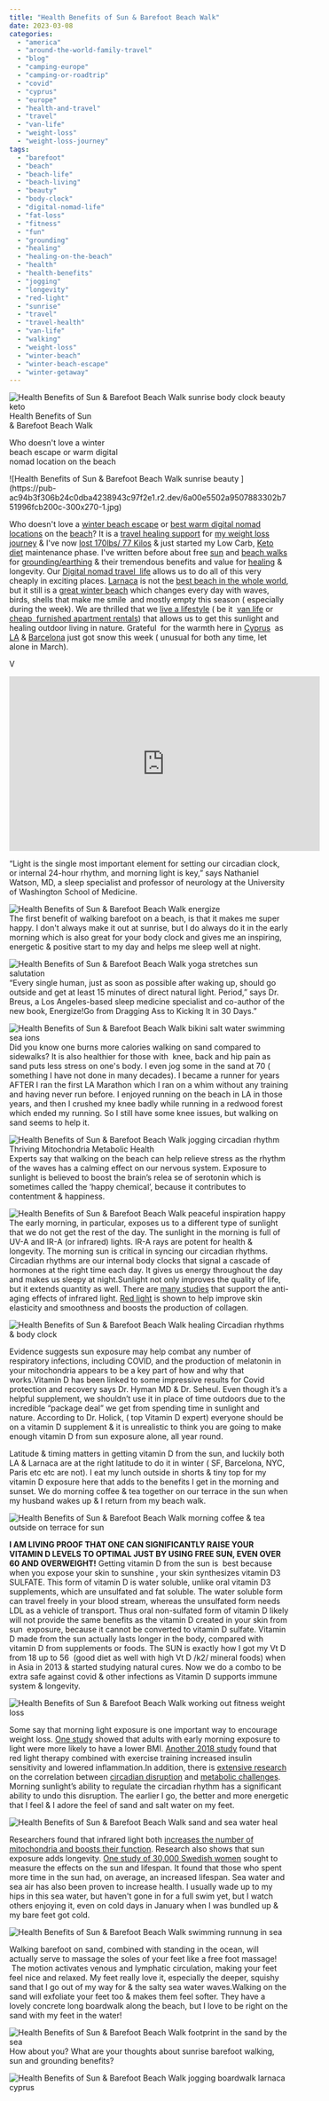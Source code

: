 ```yaml
---
title: "Health Benefits of Sun & Barefoot Beach Walk"
date: 2023-03-08
categories: 
  - "america"
  - "around-the-world-family-travel"
  - "blog"
  - "camping-europe"
  - "camping-or-roadtrip"
  - "covid"
  - "cyprus"
  - "europe"
  - "health-and-travel"
  - "travel"
  - "van-life"
  - "weight-loss"
  - "weight-loss-journey"
tags: 
  - "barefoot"
  - "beach"
  - "beach-life"
  - "beach-living"
  - "beauty"
  - "body-clock"
  - "digital-nomad-life"
  - "fat-loss"
  - "fitness"
  - "fun"
  - "grounding"
  - "healing"
  - "healing-on-the-beach"
  - "health"
  - "health-benefits"
  - "jogging"
  - "longevity"
  - "red-light"
  - "sunrise"
  - "travel"
  - "travel-health"
  - "van-life"
  - "walking"
  - "weight-loss"
  - "winter-beach"
  - "winter-beach-escape"
  - "winter-getaway"
---
```


![Health Benefits of Sun & Barefoot Beach Walk sunrise body clock beauty keto ](https://pub-ac94b3f306b24c0dba4238943c97f2e1.r2.dev/6a00e5502a9507883302b751996ff1200c.jpg)Health Benefits of Sun  
& Barefoot Beach Walk  
  
Who doesn't love a winter  
beach escape or warm digital  
nomad location on the beach  

<!--more--> ![Health Benefits of Sun & Barefoot Beach Walk sunrise beauty ](https://pub-ac94b3f306b24c0dba4238943c97f2e1.r2.dev/6a00e5502a9507883302b751996fcb200c-300x270-1.jpg)  
Who doesn't love a [winter beach escape](http://soultravelers3new.local/2014/01/california-winter-beach-escape-.html) or [best warm digital nomad locations](http://soultravelers3new.local/2022/11/best-warm-winter-digital-nomad-destinations-.html#more) on the [beach](http://soultravelers3new.local/2011/01/homeaway-santa-cruz-beach-house-vacation-rental-review-best-family-friendly-lodging.html)? It is a [travel healing support](http://soultravelers3new.local/2011/09/travel-health-secrets-for-long-term-digital-nomads.html) for [my weight loss journey](http://soultravelers3new.local/2022/09/weight-loss-journey-update.html#more) & I've now [lost 170lbs/ 77 Kilos](http://soultravelers3new.local/2023/03/how-i-lost-170lbs77-kilos-at-70.html#more) & just started my Low Carb, [Keto diet](http://soultravelers3new.local/2022/08/losing-weight-low-carb-keto-while-traveling-.html) maintenance phase. I've written before about free [sun](http://soultravelers3new.local/2013/05/healing-sun-vitamin-d-major-improvements.html) and [beach walks](http://soultravelers3new.local/2023/02/larnaca-travel-tips-.html) for [grounding/earthing](http://soultravelers3new.local/2013/08/grounding-earthing-nature-better-health.html) & their tremendous benefits and value for [healing](http://soultravelers3new.local/2014/01/travel-and-paleoprimal-grain-free-gapswapf-healthy-eating.html) & longevity. Our [Digital nomad travel  life](http://soultravelers3new.local/2022/09/vacation-vs-full-time-travel-digital-nomad-lifestyle.html) allows us to do all of this very cheaply in exciting places. [Larnaca](http://soultravelers3new.local/2023/02/larnaca-travel-tips-.html) is not the [best beach in the whole world](http://soultravelers3new.local/2013/01/best-white-sand-beach-.html), but it still is a [great winter beach](http://soultravelers3new.local/2018/12/best-beach-in-los-angeles-el-matador-in-malibu-.html) which changes every day with waves, birds, shells that make me smile  and mostly empty this season ( especially during the week). We are thrilled that we [live a lifestyle](http://soultravelers3new.local/2009/11/lifestyle-design-a-winter-in-spain-extendedtravel-digitalnomad-miniretirement-4hww-travel.html) ( be it  [van life](http://soultravelers3new.local/2022/01/americans-van-life-in-europe-2022.html) or [cheap  furnished apartment rentals](http://soultravelers3new.local/2022/05/cheap-furnished-rentals-in-barcelona-beach-resort.html)) that allows us to get this sunlight and healing outdoor living in nature. Grateful  for the warmth here in [Cyprus](http://soultravelers3new.local/2023/02/slavaukraini-ukraine-memorial-in-cyprus-.html)  as [LA](http://soultravelers3new.local/2017/03/catching-the-best-california-sunset-in-los-angeles-.html) & [Barcelona](http://soultravelers3new.local/2022/04/21-of-the-best-things-to-do-in-barcelona-in-2022.html) just got snow this week ( unusual for both any time, let alone in March).   
  
V

<iframe allow="accelerometer; autoplay; clipboard-write; encrypted-media; gyroscope; picture-in-picture; web-share" allowfullscreen frameborder="0" height="315" src="https://www.youtube.com/embed/to9VhseRZ5I" title="YouTube video player" width="560"></iframe>

  
  
“Light is the single most important element for setting our circadian clock, or internal 24-hour rhythm, and morning light is key,” says Nathaniel Watson, MD, a sleep specialist and professor of neurology at the University of Washington School of Medicine.  
  
![Health Benefits of Sun & Barefoot Beach Walk energize ](https://pub-ac94b3f306b24c0dba4238943c97f2e1.r2.dev/6a00e5502a9507883302b751751bc3200b-950x1024-1.jpg)  
The first benefit of walking barefoot on a beach, is that it makes me super happy. I don't always make it out at sunrise, but I do always do it in the early morning which is also great for your body clock and gives me an inspiring, energetic & positive start to my day and helps me sleep well at night.   
  
![Health Benefits of Sun & Barefoot Beach Walk yoga stretches sun salutation ](https://pub-ac94b3f306b24c0dba4238943c97f2e1.r2.dev/6a00e5502a9507883302b751751cb1200b-scaled-1.jpg)  
“Every single human, just as soon as possible after waking up, should go outside and get at least 15 minutes of direct natural light. Period,” says Dr. Breus, a Los Angeles-based sleep medicine specialist and co-author of the new book, Energize!Go from Dragging Ass to Kicking It in 30 Days.”  
  
![Health Benefits of Sun & Barefoot Beach Walk bikini salt water swimming sea ions ](https://pub-ac94b3f306b24c0dba4238943c97f2e1.r2.dev/6a00e5502a9507883302b6852c509e200d-939x1024-1.jpg)  
Did you know one burns more calories walking on sand compared to sidewalks? It is also healthier for those with  knee, back and hip pain as sand puts less stress on one's body. I even jog some in the sand at 70 ( something I have not done in many decades). I became a runner for years AFTER I ran the first LA Marathon which I ran on a whim without any training and having never run before. I enjoyed running on the beach in LA in those years, and then I crushed my knee badly while running in a redwood forest which ended my running. So I still have some knee issues, but walking on sand seems to help it.   
  
![Health Benefits of Sun & Barefoot Beach Walk jogging circadian rhythm Thriving Mitochondria Metabolic Health](https://pub-ac94b3f306b24c0dba4238943c97f2e1.r2.dev/6a00e5502a9507883302b751999587200c-150x150-1.jpg)  
Experts say that walking on the beach can help relieve stress as the rhythm of the waves has a calming effect on our nervous system. Exposure to sunlight is believed to boost the brain’s relea se of serotonin which is sometimes called the ‘happy chemical’, because it contributes to contentment & happiness.  
  
[](https://pub-ac94b3f306b24c0dba4238943c97f2e1.r2.dev/6a00e5502a9507883302b68524377a200b-2048x1552-1.jpg)

[](https://pub-ac94b3f306b24c0dba4238943c97f2e1.r2.dev/6a00e5502a9507883302b7517547b0200b-scaled.jpg)![Health Benefits of Sun & Barefoot Beach Walk peaceful inspiration happy ](https://pub-ac94b3f306b24c0dba4238943c97f2e1.r2.dev/6a00e5502a9507883302b7517547b0200b-scaled.jpg)  
The early morning, in particular, exposes us to a different type of sunlight that we do not get the rest of the day. The sunlight in the morning is full of UV-A and IR-A (or infrared) lights. IR-A rays are potent for health & longevity. The morning sun is critical in syncing our circadian rhythms. Circadian rhythms are our internal body clocks that signal a cascade of hormones at the right time each day. It gives us energy throughout the day and makes us sleepy at night.Sunlight not only improves the quality of life, but it extends quantity as well. There are [many studies](https://pubmed.ncbi.nlm.nih.gov/24286286/) that support the anti-aging effects of infrared light. [Red light](https://www.ncbi.nlm.nih.gov/pmc/articles/PMC3926176/) is shown to help improve skin elasticity and smoothness and boosts the production of collagen.

![Health Benefits of Sun & Barefoot Beach Walk healing Circadian rhythms & body clock](https://pub-ac94b3f306b24c0dba4238943c97f2e1.r2.dev/6a00e5502a9507883302b751999da3200c-1234x1536-1.jpg)

  
Evidence suggests sun exposure may help combat any number of respiratory infections, including COVID, and the production of melatonin in your mitochondria appears to be a key part of how and why that works.Vitamin D has been linked to some impressive results for Covid protection and recovery says Dr. Hyman MD & Dr. Seheul. Even though it’s a helpful supplement, we shouldn’t use it in place of time outdoors due to the incredible “package deal” we get from spending time in sunlight and nature. According to Dr. Holick, ( top Vitamin D expert) everyone should be on a vitamin D supplement & it is unrealistic to think you are going to make enough vitamin D from sun exposure alone, all year round.  
  
Latitude & timing matters in getting vitamin D from the sun, and luckily both LA & Larnaca are at the right latitude to do it in winter ( SF, Barcelona, NYC, Paris etc etc are not). I eat my lunch outside in shorts & tiny top for my vitamin D exposure here that adds to the benefits I get in the morning and sunset. We do morning coffee & tea together on our terrace in the sun when my husband wakes up & I return from my beach walk.  
  
![Health Benefits of Sun & Barefoot Beach Walk morning coffee & tea outside on terrace for sun](https://pub-ac94b3f306b24c0dba4238943c97f2e1.r2.dev/6a00e5502a9507883302b751754961200b-1536x1337-1.jpg)  
  
**I AM LIVING PROOF THAT ONE CAN SIGNIFICANTLY RAISE YOUR VITAMIN D LEVELS TO OPTIMAL JUST BY USING FREE SUN, EVEN OVER 60 AND OVERWEIGHT!** Getting vitamin D from the sun is  best because when you expose your skin to sunshine , your skin synthesizes vitamin D3 SULFATE. This form of vitamin D is water soluble, unlike oral vitamin D3 supplements, which are unsulfated and fat soluble. The water soluble form can travel freely in your blood stream, whereas the unsulfated form needs LDL as a vehicle of transport. Thus oral non-sulfated form of vitamin D likely will not provide the same benefits as the vitamin D created in your skin from sun  exposure, because it cannot be converted to vitamin D sulfate. Vitamin D made from the sun actually lasts longer in the body, compared with vitamin D from supplements or foods. The SUN is exactly how I got my Vt D from 18 up to 56  (good diet as well with high Vt D /k2/ mineral foods) when in Asia in 2013 & started studying natural cures. Now we do a combo to be extra safe against covid & other infections as Vitamin D supports immune system & longevity.   
  
![Health Benefits of Sun & Barefoot Beach Walk working out fitness weight loss ](https://pub-ac94b3f306b24c0dba4238943c97f2e1.r2.dev/6a00e5502a9507883302b751999e4e200c-150x150-1.jpg)

Some say that morning light exposure is one important way to encourage weight loss. [One study](https://pubmed.ncbi.nlm.nih.gov/24694994/) showed that adults with early morning exposure to light were more likely to have a lower BMI. [Another 2018 study](https://pubmed.ncbi.nlm.nih.gov/29473115/) found that red light therapy combined with exercise training increased insulin sensitivity and lowered inflammation.In addition, there is [extensive research](https://www.ncbi.nlm.nih.gov/pmc/articles/PMC3595381/) on the correlation between [circadian disruption](https://pubmed.ncbi.nlm.nih.gov/28164449/) and [metabolic challenges](https://pubmed.ncbi.nlm.nih.gov/28164449/). Morning sunlight’s ability to regulate the circadian rhythm has a significant ability to undo this disruption. The earlier I go, the better and more energetic that I feel & I adore the feel of sand and salt water on my feet.

![Health Benefits of Sun & Barefoot Beach Walk sand and sea water heal ](https://pub-ac94b3f306b24c0dba4238943c97f2e1.r2.dev/6a00e5502a9507883302b751999f41200c-1215x1536-1.jpg)

Researchers found that infrared light both [increases the number of mitochondria and boosts their function](https://pubmed.ncbi.nlm.nih.gov/10365442/). Research also shows that sun exposure adds longevity. [One study of 30,000 Swedish women](https://pubmed.ncbi.nlm.nih.gov/24697969/) sought to measure the effects on the sun and lifespan. It found that those who spent more time in the sun had, on average, an increased lifespan. Sea water and sea air has also been proven to increase health. I usually wade up to my hips in this sea water, but haven't gone in for a full swim yet, but I watch others enjoying it, even on cold days in January when I was bundled up & my bare feet got cold.   
  
![Health Benefits of Sun & Barefoot Beach Walk swimming runnung in sea ](https://pub-ac94b3f306b24c0dba4238943c97f2e1.r2.dev/6a00e5502a9507883302b75199a04d200c-300x231-1.jpg)  
  
Walking barefoot on sand, combined with standing in the ocean, will actually serve to massage the soles of your feet like a free foot massage!  The motion activates venous and lymphatic circulation, making your feet feel nice and relaxed. My feet really love it, especially the deeper, squishy sand that I go out of my way for & the salty sea water waves.Walking on the sand will exfoliate your feet too & makes them feel softer. They have a lovely concrete long boardwalk along the beach, but I love to be right on the sand with my feet in the water!   
  
![Health Benefits of Sun & Barefoot Beach Walk footprint in the sand by the sea ](https://pub-ac94b3f306b24c0dba4238943c97f2e1.r2.dev/6a00e5502a9507883302b751754c27200b-768x957-1.jpg)  
How about you? What are your thoughts about sunrise barefoot walking, sun and grounding benefits?   
  
![Health Benefits of Sun & Barefoot Beach Walk jogging boardwalk larnaca cyprus ](https://pub-ac94b3f306b24c0dba4238943c97f2e1.r2.dev/6a00e5502a9507883302b751754c3c200b.jpg)
